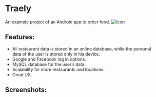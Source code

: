 # Traely
An example project of an Android app to order food.
![Icon](https://github.com/RockingTomato/Traely/blob/master/img/tomate.svg?raw=true)
## Features:
- All restaurant data is stored in an online database, while the personal data of the user is stored only in his device.
- Google and Facebook log in options.
- MySQL database for the user’s data.
- Scalability for more restaurants and locations.
- Great UX.

## Screenshots:
